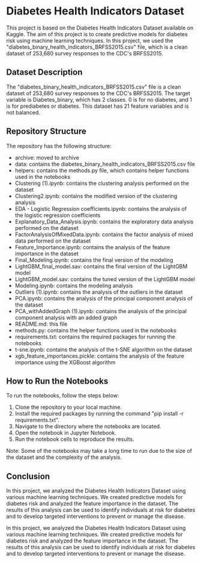 # Diabetes Health Indicators Dataset

This project is based on the Diabetes Health Indicators Dataset available on Kaggle. The aim of this project is to create predictive models for diabetes risk using machine learning techniques. In this project, we used the "diabetes_binary_health_indicators_BRFSS2015.csv" file, which is a clean dataset of 253,680 survey responses to the CDC's BRFSS2015.

## Dataset Description

The "diabetes_binary_health_indicators_BRFSS2015.csv" file is a clean dataset of 253,680 survey responses to the CDC's BRFSS2015. The target variable is Diabetes_binary, which has 2 classes. 0 is for no diabetes, and 1 is for prediabetes or diabetes. This dataset has 21 feature variables and is not balanced.

## Repository Structure

The repository has the following structure:

- archive: moved to archive
- data: contains the diabetes_binary_health_indicators_BRFSS2015.csv file
- helpers: contains the methods.py file, which contains helper functions used in the notebooks
- Clustering (1).ipynb: contains the clustering analysis performed on the dataset
- Clustering2.ipynb: contains the modified version of the clustering analysis
- EDA - Logistic Regression coefficients.ipynb: contains the analysis of the logistic regression coefficients
- Explanatory_Data_Analysis.ipynb: contains the exploratory data analysis performed on the dataset
- FactorAnalysisOfMixedData.ipynb: contains the factor analysis of mixed data performed on the dataset
- Feature_Importance.ipynb: contains the analysis of the feature importance in the dataset
- Final_Modeling.ipynb: contains the final version of the modeling
- LightGBM_final_model.sav: contains the final version of the LightGBM model
- LightGBM_model.sav: contains the tuned version of the LightGBM model
- Modeling.ipynb: contains the modeling analysis
- Outliers (1).ipynb: contains the analysis of the outliers in the dataset
- PCA.ipynb: contains the analysis of the principal component analysis of the dataset
- PCA_withAddedGraph (1).ipynb: contains the analysis of the principal component analysis with an added graph
- README.md: this file
- methods.py: contains the helper functions used in the notebooks
- requirements.txt: contains the required packages for running the notebooks
- t-sne.ipynb: contains the analysis of the t-SNE algorithm on the dataset
- xgb_feature_importances.pickle: contains the analysis of the feature importance using the XGBoost algorithm

## How to Run the Notebooks

To run the notebooks, follow the steps below:

1. Clone the repository to your local machine.
2. Install the required packages by running the command "pip install -r requirements.txt".
3. Navigate to the directory where the notebooks are located.
4. Open the notebook in Jupyter Notebook.
5. Run the notebook cells to reproduce the results.

Note: Some of the notebooks may take a long time to run due to the size of the dataset and the complexity of the analysis.

## Conclusion
In this project, we analyzed the Diabetes Health Indicators Dataset using various machine learning techniques. We created predictive models for diabetes risk and analyzed the feature importance in the dataset. The results of this analysis can be used to identify individuals at risk for diabetes and to develop targeted interventions to prevent or manage the disease.

In this project, we analyzed the Diabetes Health Indicators Dataset using various machine learning techniques. We created predictive models for diabetes risk and analyzed the feature importance in the dataset. The results of this analysis can be used to identify individuals at risk for diabetes and to develop targeted interventions to prevent or manage the disease.
